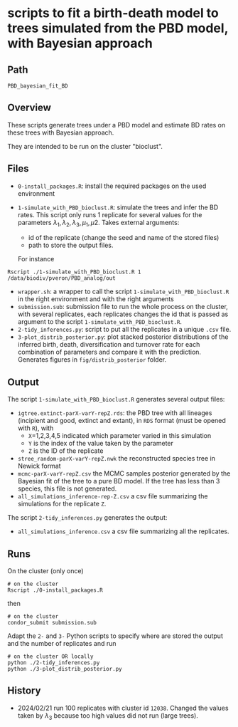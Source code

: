 # scripts to fit a birth-death model to trees simulated from the PBD model, with Bayesian approach
## Path
``` 
PBD_bayesian_fit_BD
```

## Overview
These scripts generate trees under a PBD model and estimate BD rates on these trees 
with Bayesian approach. 

They are intended to be run on the cluster "bioclust". 

## Files
* `0-install_packages.R`: install the required packages on the used environment
* `1-simulate_with_PBD_bioclust.R`: simulate the trees and infer the BD rates. This script only runs 1 replicate for several values for the parameters $\lambda_1, \lambda_2, \lambda_3, \mu_1, \mu2$. Takes external arguments:
    * id of the replicate (change the seed and name of the stored files)
    * path to store the output files. 
    
    For instance 
```
Rscript ./1-simulate_with_PBD_bioclust.R 1 /data/biodiv/pveron/PBD_analog/out
```
* `wrapper.sh`: a wrapper to call the script `1-simulate_with_PBD_bioclust.R` in the right environment and with the right arguments
* `submission.sub`: submission file to run the whole process on the cluster, with several replicates, each replicates changes the id that is passed as argument to the script `1-simulate_with_PBD_bioclust.R`.
* `2-tidy_inferences.py`: script to put all the replicates in a unique `.csv` file. 
* `3-plot_distrib_posterior.py`: plot stacked posterior distributions of the inferred birth, death, diversification and turnover rate for each combination of parameters and compare it with the prediction. Generates figures in `fig/distrib_posterior` folder. 

## Output 
The script `1-simulate_with_PBD_bioclust.R` generates several output files:
* `igtree.extinct-parX-varY-repZ.rds`: the PBD tree with all lineages (incipient and good, extinct and extant), in `RDS` format (must be opened with `R`), with 
    * `X`=1,2,3,4,5 indicated which parameter varied in this simulation 
    * `Y` is the index of the value taken by the parameter 
    * `Z` is the ID of the replicate
* `stree_random-parX-varY-repZ.nwk` the reconstructed species tree in Newick format
* `mcmc-parX-varY-repZ.csv` the MCMC samples posterior generated by the Bayesian fit of the tree to a pure BD model. If the tree has less than 3 species, this file is not generated. 
* `all_simulations_inference-rep-Z.csv` a csv file summarizing the simulations for the replicate `Z`. 

The script `2-tidy_inferences.py` generates the output:
* `all_simulations_inference.csv` a csv file summarizing all the replicates.

## Runs 
On the cluster (only once)
```
# on the cluster
Rscript ./0-install_packages.R
```
then 
```
# on the cluster
condor_submit submission.sub 
```

Adapt the `2-` and `3-` Python scripts to specify where are stored the output and the number of replicates and run
```
# on the cluster OR locally
python ./2-tidy_inferences.py
python ./3-plot_distrib_posterior.py
```


## History
* 2024/02/21 run 100 replicates with cluster id `12038`. 
Changed the values taken by $\lambda_3$ because too high values did not run (large trees).